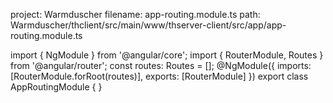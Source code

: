 project: Warmduscher
filename: app-routing.module.ts
path: Warmduscher/thclient/src/main/www/thserver-client/src/app/app-routing.module.ts

import { NgModule } from '@angular/core';
import { RouterModule, Routes } from '@angular/router';
const routes: Routes = [];
@NgModule({
  imports: [RouterModule.forRoot(routes)],
  exports: [RouterModule]
})
export class AppRoutingModule { }